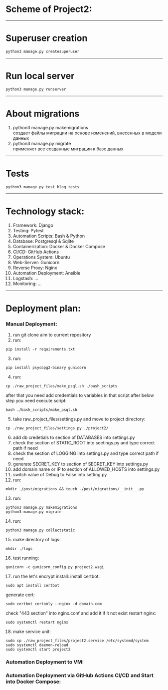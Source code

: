 # Scheme of Project2:

---
# Superuser creation
```
python3 manage.py createsuperuser
```
---
# Run local server
```
python3 manage.py runserver
```
---
# About migrations
1. python3 manage.py makemigrations\
создает файлы миграции на основе изменений, внесенных в модели данных
2. python3 manage.py migrate\
применяет все созданные миграции к базе данных
---
# Tests
```
python3 manage.py test blog.tests
```
---
# Technology stack:
1. Framework: Django
2. Testing: Pytest
3. Automation Scripts: Bash & Python
4. Database: Postgresql & Sqlite
5. Containerization: Docker & Docker Compose
6. CI/CD: GitHub Actions
7. Operations System: Ubuntu
8. Web-Server: Gunicorn
9. Reverse Proxy: Nginx
10. Automation Deployment: Ansible
11. Logstash: ...
12. Monitoring: ...
---
# Deployment plan:
### Manual Deployment:
1. run git clone aim to current repository
2. run:
```
pip install -r requirements.txt
```
3. run:
```
pip install psycopg2-binary gunicorn
```
4. run:
```
cp ./raw_project_files/make_psql.sh ./bash_scripts
```
after that you need add credentials to variables in that script
after below step you need execute script:
```
bash ./bash_scripts/make_psql.sh
```
5. take raw_project_files/settings.py and move to project directory:
```
cp ./raw_project_files/settings.py ./project2/
```
6. add db credetials to section of DATABASES into settings.py
7. check the section of STATIC_ROOT into seetings.py and type correct path if need
8. check the section of LOGGING into settings.py and type correct path if need
9. generate SECRET_KEY to section of SECRET_KEY into settings.py
10. add domain name or IP to section of ALLOWED_HOSTS into settings.py 
11. switch value of Debug to False into setting.py
12. run:
```
mkdir ./post/migrations && touch ./post/migrations/__init__.py
```
13. run:
```
python3 manage.py makemigrations
python3 manage.py migrate
```
14. run:
```
python3 manage.py collectstatic
```
15. make directory of logs:
```
mkdir ./logs
```
16. test running:
```
gunicorn -c gunicorn_config.py project2.wsgi
```
17. run the let's encrypt install:
install certbot:
```
sudo apt install certbot
```
generate cert:
```
sudo certbot certonly --nginx -d domain.com
```
check "443 section" into nginx.conf and add it if it not exist
restart nginx:
```
sudo systemctl restart nginx
```
18. make service unit:
```
sudo cp ./raw_project_files/project2.service /etc/systemd/system
sudo systemctl daemon-reload
sudo systemctl start project2
```
### Automation Deployment to VM:

### Automation Deployment via GitHub Actions CI/CD and Start into Docker Compose:
